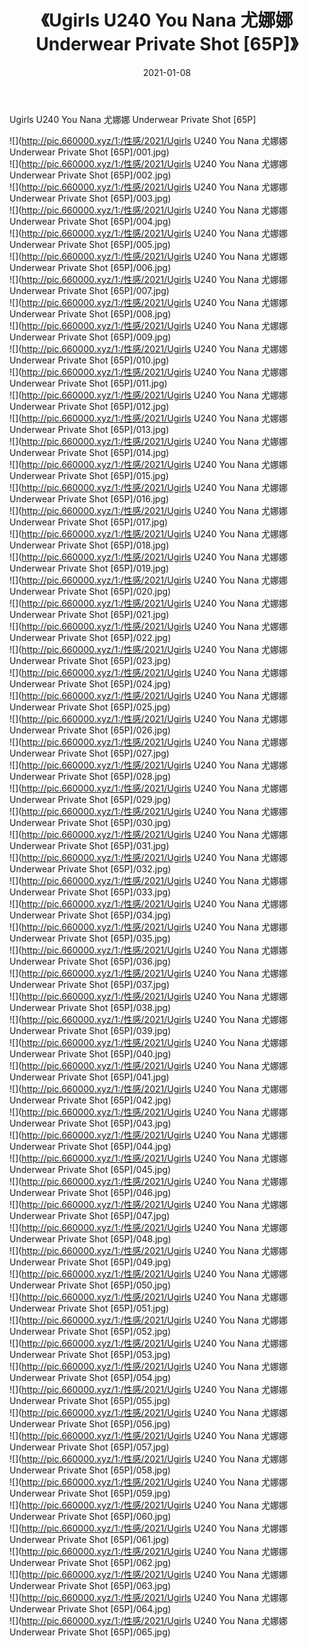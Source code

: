 ﻿---
layout: post
title:  《Ugirls U240 You Nana 尤娜娜 Underwear Private Shot [65P]》
date:   2021-01-08
img: http://pic.660000.xyz/1:/性感/2021/Ugirls U240 You Nana 尤娜娜 Underwear Private Shot [65P]/000.jpg
categories: [美女, 清纯, 唯美]
---

Ugirls U240 You Nana 尤娜娜 Underwear Private Shot [65P]

  ![](http://pic.660000.xyz/1:/性感/2021/Ugirls U240 You Nana 尤娜娜 Underwear Private Shot [65P]/001.jpg) <br> ![](http://pic.660000.xyz/1:/性感/2021/Ugirls U240 You Nana 尤娜娜 Underwear Private Shot [65P]/002.jpg) <br> ![](http://pic.660000.xyz/1:/性感/2021/Ugirls U240 You Nana 尤娜娜 Underwear Private Shot [65P]/003.jpg) <br> ![](http://pic.660000.xyz/1:/性感/2021/Ugirls U240 You Nana 尤娜娜 Underwear Private Shot [65P]/004.jpg) <br> ![](http://pic.660000.xyz/1:/性感/2021/Ugirls U240 You Nana 尤娜娜 Underwear Private Shot [65P]/005.jpg) <br> ![](http://pic.660000.xyz/1:/性感/2021/Ugirls U240 You Nana 尤娜娜 Underwear Private Shot [65P]/006.jpg) <br> ![](http://pic.660000.xyz/1:/性感/2021/Ugirls U240 You Nana 尤娜娜 Underwear Private Shot [65P]/007.jpg) <br> ![](http://pic.660000.xyz/1:/性感/2021/Ugirls U240 You Nana 尤娜娜 Underwear Private Shot [65P]/008.jpg) <br> ![](http://pic.660000.xyz/1:/性感/2021/Ugirls U240 You Nana 尤娜娜 Underwear Private Shot [65P]/009.jpg) <br> ![](http://pic.660000.xyz/1:/性感/2021/Ugirls U240 You Nana 尤娜娜 Underwear Private Shot [65P]/010.jpg) <br> ![](http://pic.660000.xyz/1:/性感/2021/Ugirls U240 You Nana 尤娜娜 Underwear Private Shot [65P]/011.jpg) <br> ![](http://pic.660000.xyz/1:/性感/2021/Ugirls U240 You Nana 尤娜娜 Underwear Private Shot [65P]/012.jpg) <br> ![](http://pic.660000.xyz/1:/性感/2021/Ugirls U240 You Nana 尤娜娜 Underwear Private Shot [65P]/013.jpg) <br> ![](http://pic.660000.xyz/1:/性感/2021/Ugirls U240 You Nana 尤娜娜 Underwear Private Shot [65P]/014.jpg) <br> ![](http://pic.660000.xyz/1:/性感/2021/Ugirls U240 You Nana 尤娜娜 Underwear Private Shot [65P]/015.jpg) <br> ![](http://pic.660000.xyz/1:/性感/2021/Ugirls U240 You Nana 尤娜娜 Underwear Private Shot [65P]/016.jpg) <br> ![](http://pic.660000.xyz/1:/性感/2021/Ugirls U240 You Nana 尤娜娜 Underwear Private Shot [65P]/017.jpg) <br> ![](http://pic.660000.xyz/1:/性感/2021/Ugirls U240 You Nana 尤娜娜 Underwear Private Shot [65P]/018.jpg) <br> ![](http://pic.660000.xyz/1:/性感/2021/Ugirls U240 You Nana 尤娜娜 Underwear Private Shot [65P]/019.jpg) <br> ![](http://pic.660000.xyz/1:/性感/2021/Ugirls U240 You Nana 尤娜娜 Underwear Private Shot [65P]/020.jpg) <br> ![](http://pic.660000.xyz/1:/性感/2021/Ugirls U240 You Nana 尤娜娜 Underwear Private Shot [65P]/021.jpg) <br> ![](http://pic.660000.xyz/1:/性感/2021/Ugirls U240 You Nana 尤娜娜 Underwear Private Shot [65P]/022.jpg) <br> ![](http://pic.660000.xyz/1:/性感/2021/Ugirls U240 You Nana 尤娜娜 Underwear Private Shot [65P]/023.jpg) <br> ![](http://pic.660000.xyz/1:/性感/2021/Ugirls U240 You Nana 尤娜娜 Underwear Private Shot [65P]/024.jpg) <br> ![](http://pic.660000.xyz/1:/性感/2021/Ugirls U240 You Nana 尤娜娜 Underwear Private Shot [65P]/025.jpg) <br> ![](http://pic.660000.xyz/1:/性感/2021/Ugirls U240 You Nana 尤娜娜 Underwear Private Shot [65P]/026.jpg) <br> ![](http://pic.660000.xyz/1:/性感/2021/Ugirls U240 You Nana 尤娜娜 Underwear Private Shot [65P]/027.jpg) <br> ![](http://pic.660000.xyz/1:/性感/2021/Ugirls U240 You Nana 尤娜娜 Underwear Private Shot [65P]/028.jpg) <br> ![](http://pic.660000.xyz/1:/性感/2021/Ugirls U240 You Nana 尤娜娜 Underwear Private Shot [65P]/029.jpg) <br> ![](http://pic.660000.xyz/1:/性感/2021/Ugirls U240 You Nana 尤娜娜 Underwear Private Shot [65P]/030.jpg) <br> ![](http://pic.660000.xyz/1:/性感/2021/Ugirls U240 You Nana 尤娜娜 Underwear Private Shot [65P]/031.jpg) <br> ![](http://pic.660000.xyz/1:/性感/2021/Ugirls U240 You Nana 尤娜娜 Underwear Private Shot [65P]/032.jpg) <br> ![](http://pic.660000.xyz/1:/性感/2021/Ugirls U240 You Nana 尤娜娜 Underwear Private Shot [65P]/033.jpg) <br> ![](http://pic.660000.xyz/1:/性感/2021/Ugirls U240 You Nana 尤娜娜 Underwear Private Shot [65P]/034.jpg) <br> ![](http://pic.660000.xyz/1:/性感/2021/Ugirls U240 You Nana 尤娜娜 Underwear Private Shot [65P]/035.jpg) <br> ![](http://pic.660000.xyz/1:/性感/2021/Ugirls U240 You Nana 尤娜娜 Underwear Private Shot [65P]/036.jpg) <br> ![](http://pic.660000.xyz/1:/性感/2021/Ugirls U240 You Nana 尤娜娜 Underwear Private Shot [65P]/037.jpg) <br> ![](http://pic.660000.xyz/1:/性感/2021/Ugirls U240 You Nana 尤娜娜 Underwear Private Shot [65P]/038.jpg) <br> ![](http://pic.660000.xyz/1:/性感/2021/Ugirls U240 You Nana 尤娜娜 Underwear Private Shot [65P]/039.jpg) <br> ![](http://pic.660000.xyz/1:/性感/2021/Ugirls U240 You Nana 尤娜娜 Underwear Private Shot [65P]/040.jpg) <br> ![](http://pic.660000.xyz/1:/性感/2021/Ugirls U240 You Nana 尤娜娜 Underwear Private Shot [65P]/041.jpg) <br> ![](http://pic.660000.xyz/1:/性感/2021/Ugirls U240 You Nana 尤娜娜 Underwear Private Shot [65P]/042.jpg) <br> ![](http://pic.660000.xyz/1:/性感/2021/Ugirls U240 You Nana 尤娜娜 Underwear Private Shot [65P]/043.jpg) <br> ![](http://pic.660000.xyz/1:/性感/2021/Ugirls U240 You Nana 尤娜娜 Underwear Private Shot [65P]/044.jpg) <br> ![](http://pic.660000.xyz/1:/性感/2021/Ugirls U240 You Nana 尤娜娜 Underwear Private Shot [65P]/045.jpg) <br> ![](http://pic.660000.xyz/1:/性感/2021/Ugirls U240 You Nana 尤娜娜 Underwear Private Shot [65P]/046.jpg) <br> ![](http://pic.660000.xyz/1:/性感/2021/Ugirls U240 You Nana 尤娜娜 Underwear Private Shot [65P]/047.jpg) <br> ![](http://pic.660000.xyz/1:/性感/2021/Ugirls U240 You Nana 尤娜娜 Underwear Private Shot [65P]/048.jpg) <br> ![](http://pic.660000.xyz/1:/性感/2021/Ugirls U240 You Nana 尤娜娜 Underwear Private Shot [65P]/049.jpg) <br> ![](http://pic.660000.xyz/1:/性感/2021/Ugirls U240 You Nana 尤娜娜 Underwear Private Shot [65P]/050.jpg) <br> ![](http://pic.660000.xyz/1:/性感/2021/Ugirls U240 You Nana 尤娜娜 Underwear Private Shot [65P]/051.jpg) <br> ![](http://pic.660000.xyz/1:/性感/2021/Ugirls U240 You Nana 尤娜娜 Underwear Private Shot [65P]/052.jpg) <br> ![](http://pic.660000.xyz/1:/性感/2021/Ugirls U240 You Nana 尤娜娜 Underwear Private Shot [65P]/053.jpg) <br> ![](http://pic.660000.xyz/1:/性感/2021/Ugirls U240 You Nana 尤娜娜 Underwear Private Shot [65P]/054.jpg) <br> ![](http://pic.660000.xyz/1:/性感/2021/Ugirls U240 You Nana 尤娜娜 Underwear Private Shot [65P]/055.jpg) <br> ![](http://pic.660000.xyz/1:/性感/2021/Ugirls U240 You Nana 尤娜娜 Underwear Private Shot [65P]/056.jpg) <br> ![](http://pic.660000.xyz/1:/性感/2021/Ugirls U240 You Nana 尤娜娜 Underwear Private Shot [65P]/057.jpg) <br> ![](http://pic.660000.xyz/1:/性感/2021/Ugirls U240 You Nana 尤娜娜 Underwear Private Shot [65P]/058.jpg) <br> ![](http://pic.660000.xyz/1:/性感/2021/Ugirls U240 You Nana 尤娜娜 Underwear Private Shot [65P]/059.jpg) <br> ![](http://pic.660000.xyz/1:/性感/2021/Ugirls U240 You Nana 尤娜娜 Underwear Private Shot [65P]/060.jpg) <br> ![](http://pic.660000.xyz/1:/性感/2021/Ugirls U240 You Nana 尤娜娜 Underwear Private Shot [65P]/061.jpg) <br> ![](http://pic.660000.xyz/1:/性感/2021/Ugirls U240 You Nana 尤娜娜 Underwear Private Shot [65P]/062.jpg) <br> ![](http://pic.660000.xyz/1:/性感/2021/Ugirls U240 You Nana 尤娜娜 Underwear Private Shot [65P]/063.jpg) <br> ![](http://pic.660000.xyz/1:/性感/2021/Ugirls U240 You Nana 尤娜娜 Underwear Private Shot [65P]/064.jpg) <br> ![](http://pic.660000.xyz/1:/性感/2021/Ugirls U240 You Nana 尤娜娜 Underwear Private Shot [65P]/065.jpg) <br>